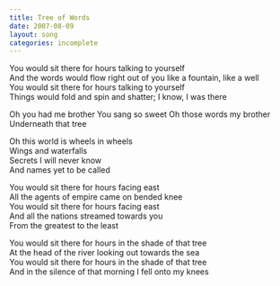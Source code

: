 ```yaml
---
title: Tree of Words
date: 2007-08-09
layout: song
categories: incomplete
---
```

You would sit there for hours talking to yourself  
And the words would flow right out of you like a fountain, like a well  
You would sit there for hours talking to yourself  
Things would fold and spin and shatter; I know, I was there  

<div class="chorus">Oh you had me brother  
You sang so sweet  
Oh those words my brother  
Underneath that tree

Oh this world is wheels in wheels  
Wings and waterfalls  
Secrets I will never know  
And names yet to be called</div>

You would sit there for hours facing east  
All the agents of empire came on bended knee  
You would sit there for hours facing east  
And all the nations streamed towards you  
From the greatest to the least

You would sit there for hours in the shade of that tree  
At the head of the river looking out towards the sea  
You would sit there for hours in the shade of that tree  
And in the silence of that morning I fell onto my knees
